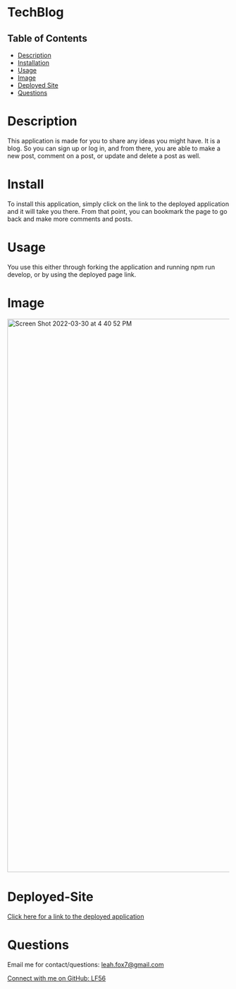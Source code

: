 # TechBlog


  ## Table of Contents
  - [Description](#Description)
  - [Installation](#Install)
  - [Usage](#Usage)
  - [Image](#Image)
  - [Deployed Site](#Deployed-Site)
  - [Questions](#Questions)

# Description
This application is made for you to share any ideas you might have. It is a blog. So you can sign up or log in, and from there, you are able to make a new post, comment on a post, or update and delete a post as well.

# Install
To install this application, simply click on the link to the deployed application and it will take you there. From that point, you can bookmark the page to go back and make more comments and posts.

# Usage
You use this either through forking the application and running npm run develop, or by using the deployed page link.

# Image
<img width="1254" alt="Screen Shot 2022-03-30 at 4 40 52 PM" src="https://user-images.githubusercontent.com/94761193/160927110-e026517e-09fd-47b2-9ece-7228b572c29d.png">



# Deployed-Site
[Click here for a link to the deployed application](https://spotblogfox.herokuapp.com/)

# Questions

Email me for contact/questions: leah.fox7@gmail.com

[Connect with me on GitHub: LF56 ](https://github.com/LF56)




